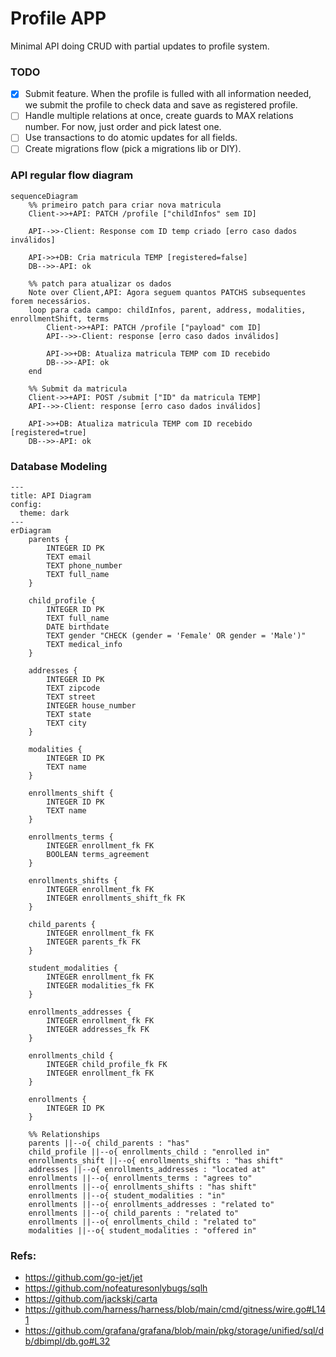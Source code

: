 ﻿# Profile APP

Minimal API doing CRUD with partial updates to profile system.


### TODO
- [x] Submit feature. When the profile is fulled with all information needed, 
we submit the profile to check data and save as registered profile.
- [ ] Handle multiple relations at once, create guards to MAX relations number. For now, just order and pick latest one.
- [ ] Use transactions to do atomic updates for all fields.
- [ ] Create migrations flow (pick a migrations lib or DIY).

### API regular flow diagram
```mermaid
sequenceDiagram
    %% primeiro patch para criar nova matricula
    Client->>+API: PATCH /profile ["childInfos" sem ID]

    API-->>-Client: Response com ID temp criado [erro caso dados inválidos]

    API->>+DB: Cria matricula TEMP [registered=false]
    DB-->>-API: ok

    %% patch para atualizar os dados
    Note over Client,API: Agora seguem quantos PATCHS subsequentes forem necessários.
    loop para cada campo: childInfos, parent, address, modalities, enrollmentShift, terms
        Client->>+API: PATCH /profile ["payload" com ID]
        API-->>-Client: response [erro caso dados inválidos]

        API->>+DB: Atualiza matricula TEMP com ID recebido
        DB-->>-API: ok
    end

    %% Submit da matricula
    Client->>+API: POST /submit ["ID" da matricula TEMP]
    API-->>-Client: response [erro caso dados inválidos]

    API->>+DB: Atualiza matricula TEMP com ID recebido [registered=true]
    DB-->>-API: ok
```

### Database Modeling
```mermaid
---
title: API Diagram
config:
  theme: dark
---
erDiagram
    parents {
        INTEGER ID PK
        TEXT email
        TEXT phone_number
        TEXT full_name
    }

    child_profile {
        INTEGER ID PK
        TEXT full_name
        DATE birthdate
        TEXT gender "CHECK (gender = 'Female' OR gender = 'Male')"
        TEXT medical_info
    }

    addresses {
        INTEGER ID PK
        TEXT zipcode
        TEXT street
        INTEGER house_number
        TEXT state
        TEXT city
    }

    modalities {
        INTEGER ID PK
        TEXT name
    }

    enrollments_shift {
        INTEGER ID PK
        TEXT name
    }

    enrollments_terms {
        INTEGER enrollment_fk FK
        BOOLEAN terms_agreement
    }

    enrollments_shifts {
        INTEGER enrollment_fk FK
        INTEGER enrollments_shift_fk FK
    }

    child_parents {
        INTEGER enrollment_fk FK
        INTEGER parents_fk FK
    }

    student_modalities {
        INTEGER enrollment_fk FK
        INTEGER modalities_fk FK
    }

    enrollments_addresses {
        INTEGER enrollment_fk FK
        INTEGER addresses_fk FK
    }

    enrollments_child {
        INTEGER child_profile_fk FK
        INTEGER enrollment_fk FK
    }

    enrollments {
        INTEGER ID PK
    }

    %% Relationships
    parents ||--o{ child_parents : "has"
    child_profile ||--o{ enrollments_child : "enrolled in"    
    enrollments_shift ||--o{ enrollments_shifts : "has shift"
    addresses ||--o{ enrollments_addresses : "located at"
    enrollments ||--o{ enrollments_terms : "agrees to"
    enrollments ||--o{ enrollments_shifts : "has shift"
    enrollments ||--o{ student_modalities : "in"
    enrollments ||--o{ enrollments_addresses : "related to"
    enrollments ||--o{ child_parents : "related to"
    enrollments ||--o{ enrollments_child : "related to"
    modalities ||--o{ student_modalities : "offered in"
```

### Refs:
- https://github.com/go-jet/jet
- https://github.com/nofeaturesonlybugs/sqlh
- https://github.com/jackskj/carta
- https://github.com/harness/harness/blob/main/cmd/gitness/wire.go#L141
- https://github.com/grafana/grafana/blob/main/pkg/storage/unified/sql/db/dbimpl/db.go#L32

